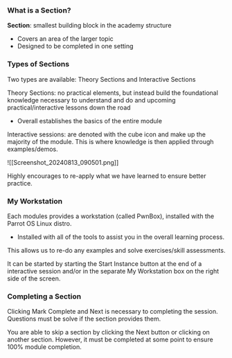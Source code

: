 ### What is a Section?
**Section**: smallest building block in the academy structure
- Covers an area of the larger topic
- Designed to be completed in one setting
### Types of Sections

Two types are available: Theory Sections and Interactive Sections

Theory Sections: no practical elements, but instead build the foundational knowledge necessary to understand and do and upcoming practical/interactive lessons down the road
- Overall establishes the basics of the entire module

Interactive sessions: are denoted with the cube icon and make up the majority of the module. This is where knowledge is then applied through examples/demos.

![[Screenshot_20240813_090501.png]]

Highly encourages to re-apply what we have learned to ensure better practice.
### My Workstation

Each modules provides a workstation (called PwnBox), installed with the Parrot OS Linux distro.
- Installed with all of the tools to assist you in the overall learning process.

This allows us to re-do any examples and solve exercises/skill assessments.

It can be started by starting the Start Instance button at the end of a interactive session and/or in the separate My Workstation box on the right side of the screen.
### Completing a Section

Clicking Mark Complete and Next is necessary to completing the session. Questions must be solve if the section provides them.

You are able to skip a section by clicking the Next button or clicking on another section. However, it must be completed at some point to ensure 100% module completion.